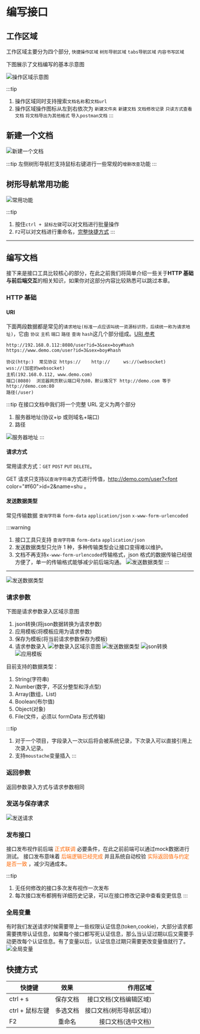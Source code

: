 # 编写接口

## 工作区域

工作区域主要分为四个部分, `快捷操作区域` `树形导航区域` `tabs导航区域` `内容书写区域`

下图展示了文档编写的基本示意图

![操作区域示意图](../../../.vuepress/public/imgs/use/d.png)

:::tip

1. 操作区域同时支持搜索`文档名称`和`文档url`
2. 操作区域操作图标从左到右依次为 `新建文件夹` `新建文档` `文档修改记录` `只读方式查看文档` `将文档导出为其他格式` `导入postman文档`
   :::

## 新建一个文档

![新建一个文档](../../../.vuepress/public/imgs/use/b.gif)

:::tip
左侧树形导航栏支持鼠标右键进行一些常规的`增删改查`功能
:::

## 树形导航常用功能

![常用功能](../../../.vuepress/public/imgs/use/c.gif)

:::tip

1. 按住`ctrl + 鼠标左键`可以对文档进行批量操作
2. `F2`可以对文档进行重命名，[完整快捷方式](./b.html#快捷方式)
   :::

---

## 编写文档

接下来是接口工具比较核心的部分，在此之前我们将简单介绍一些关于**HTTP 基础与前后端交互**的相关知识，如果你对这部分内容比较熟悉可以跳过本章。

### HTTP 基础

#### URI

下面两段数据都是常见的`请求地址(标准一点应该叫统一资源标识符，后续统一称为请求地址)`，它由 `协议` `主机` `端口` `路径` `查询` `hash`这几个部分组成。[URI 参考](https://developer.mozilla.org/zh-CN/docs/Web/HTTP/Basics_of_HTTP/Identifying_resources_on_the_Web)

```
http://192.168.0.112:8080/user?id=3&sex=boy#hash
https://www.demo.com/user?id=3&sex=boy#hash

协议(http:)  常见协议 https://    http://     ws://(websocket)     wss://(加密的websocket)
主机(192.168.0.112, www.demo.com)
端口(8080)  浏览器网页默认端口号为80，默认情况下 http://demo.com 等于 http://demo.com:80
路径(/user)

```

:::tip
在接口文档中我们将一个完整 URL 定义为两个部分

1. 服务器地址(协议+ip 或则域名+端口)
2. 路径

![服务器地址](../../../.vuepress/public/imgs/use/e.png)
:::

#### 请求方式

常用请求方式：`GET` `POST` `PUT` `DELETE`。

GET 请求只支持以`查询字符串`方式进行传值，http://demo.com/user?<font color="#f60">id=2&name=shu</font> 。

#### 发送数据类型

常见传输数据 `查询字符串` `form-data` `application/json` `x-www-form-urlencoded`

:::warning

1. 接口工具只支持 `查询字符串` `form-data` `application/json`
2. 发送数据类型只允许 1 种，多种传输类型会让接口变得难以维护。
3. 文档不再支持`x-www-form-urlencoded`传输格式，json 格式的数据传输已经很方便了，单一的传输格式能够减少前后端沟通。
   ![发送数据类型](../../../.vuepress/public/imgs/use/f.png)
   :::

---

![发送数据类型](../../../.vuepress/public/imgs/use/g.png)

### 请求参数

下图是请求参数录入区域示意图
1. json转换(将json数据转换为请求参数)
2. 应用模板(将模板应用为请求参数)
3. 保存为模板(将当前请求参数保存为模板)
4. 请求参数录入
![参数录入区域示意图](../../../.vuepress/public/imgs/use/i.png)
![发送数据类型](../../../.vuepress/public/imgs/use/h.gif)
![json转换](../../../.vuepress/public/imgs/use/j.gif)
![应用模板](../../../.vuepress/public/imgs/use/k.gif)

目前支持的数据类型：
1. String(字符串)
2. Number(数字，不区分整型和浮点型)
3. Array(数组，List)
4. Boolean(布尔值)
5. Object(对象)
6. File(文件，必须以 formData 形式传输)

:::tip
1. 对于一个项目，字段录入一次以后将会被系统记录，下次录入可以直接引用上次录入记录。
2. 支持`moustache`变量插入
:::

### 返回参数
返回参数录入方式与请求参数相同

### 发送与保存请求
![发送请求](../../../.vuepress/public/imgs/use/l.gif)


### 发布接口
接口发布视作前后端<font color="#f60"> 正式联调 </font>必要条件，在此之前前端可以通过mock数据进行测试。
接口发布意味着<font color="#f60"> 后端逻辑已经完成 </font>并且系统自动校验<font color="#f60"> 实际返回值与约定是否一致 </font>，减少沟通成本。

:::tip
1. 无任何修改的接口多次发布视作一次发布
2. 每次接口发布都拥有详细历史记录，可以在接口修改记录中查看变更信息
:::

### 全局变量

有时我们发送请求时候需要带上一些权限认证信息(token,cookie)，大部分请求都需要携带认证信息，如果每个接口都写死认证信息，那么当认证过期以后又需要手动更改每个认证信息。有了变量以后，认证信息过期只需要更改变量值就行了。
![全局变量](../../../.vuepress/public/imgs/use/m.png)

## 快捷方式

| 快捷键          |   效果   |                作用区域 |
| --------------- | :------: | ----------------------: |
| ctrl + s        | 保存文档 |  接口文档(文档编辑区域) |
| ctrl + 鼠标左键 | 多选文档 | 接口文档(树形导航区域)) |
| F2              |  重命名  |      接口文档(选中文档) |
